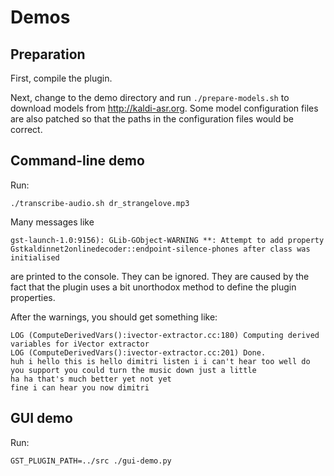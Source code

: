 Demos
=====

Preparation
-----------

First, compile the plugin.

Next, change to the demo directory  and run `./prepare-models.sh` to download models from  http://kaldi-asr.org.
Some model configuration files are also patched so that the paths in the 
configuration files would be correct.

Command-line demo
-----------------

Run:

    ./transcribe-audio.sh dr_strangelove.mp3
    
Many messages like

    gst-launch-1.0:9156): GLib-GObject-WARNING **: Attempt to add property Gstkaldinnet2onlinedecoder::endpoint-silence-phones after class was initialised
    
are printed to the console. They can be ignored. They are caused by the fact
that the plugin uses a bit unorthodox method to define the plugin
properties.

After the warnings, you should get something like:

    LOG (ComputeDerivedVars():ivector-extractor.cc:180) Computing derived variables for iVector extractor
    LOG (ComputeDerivedVars():ivector-extractor.cc:201) Done.
    huh i hello this is hello dimitri listen i i can't hear too well do you support you could turn the music down just a little
    ha ha that's much better yet not yet
    fine i can hear you now dimitri

GUI demo
--------

Run:

    GST_PLUGIN_PATH=../src ./gui-demo.py
    
